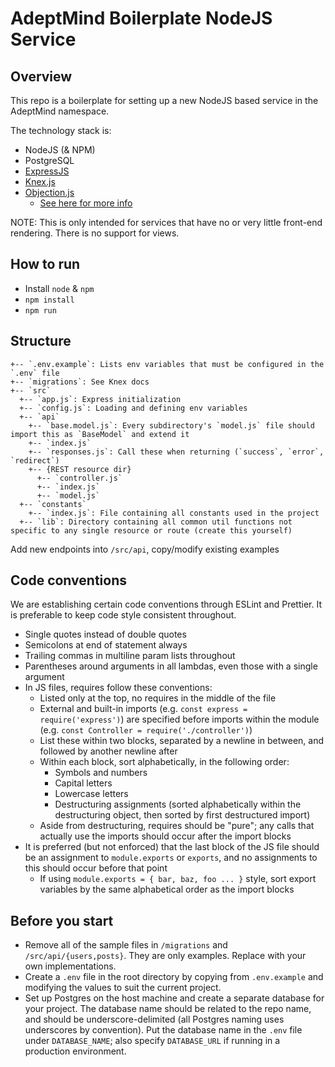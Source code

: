# AdeptMind Boilerplate NodeJS Service

## Overview

This repo is a boilerplate for setting up a new NodeJS based service in the AdeptMind namespace.

The technology stack is:
- NodeJS (& NPM)
- PostgreSQL
- [ExpressJS](https://expressjs.com/en/guide/routing.html)
- [Knex.js](http://knexjs.org/)
- [Objection.js](http://vincit.github.io/objection.js/)
  - [See here for more info](https://dev.to/aspittel/objection--knex--painless-postgresql-in-your-node-app--6n6)

NOTE: This is only intended for services that have no or very little front-end rendering. There is no support for views.

## How to run

- Install `node` & `npm`
- `npm install`
- `npm run`

## Structure

```
+-- `.env.example`: Lists env variables that must be configured in the `.env` file
+-- `migrations`: See Knex docs
+-- `src`
  +-- `app.js`: Express initialization
  +-- `config.js`: Loading and defining env variables
  +-- `api`
    +-- `base.model.js`: Every subdirectory's `model.js` file should import this as `BaseModel` and extend it
    +-- `index.js`
    +-- `responses.js`: Call these when returning (`success`, `error`, `redirect`)
    +-- {REST resource dir}
      +-- `controller.js`
      +-- `index.js`
      +-- `model.js`
  +-- `constants`
    +-- `index.js`: File containing all constants used in the project
  +-- `lib`: Directory containing all common util functions not specific to any single resource or route (create this yourself)
```
Add new endpoints into `/src/api`, copy/modify existing examples

## Code conventions

We are establishing certain code conventions through ESLint and Prettier. It is preferable to keep code style consistent throughout.

- Single quotes instead of double quotes
- Semicolons at end of statement always
- Trailing commas in multiline param lists throughout
- Parentheses around arguments in all lambdas, even those with a single argument
- In JS files, requires follow these conventions:
  - Listed only at the top, no requires in the middle of the file
  - External and built-in imports (e.g. `const express = require('express')`) are specified before imports within the module (e.g. `const Controller = require('./controller')`)
  - List these within two blocks, separated by a newline in between, and followed by another newline after
  - Within each block, sort alphabetically, in the following order:
    - Symbols and numbers
    - Capital letters
    - Lowercase letters
    - Destructuring assignments (sorted alphabetically within the destructuring object, then sorted by first destructured import)
  - Aside from destructuring, requires should be "pure"; any calls that actually use the imports should occur after the import blocks
- It is preferred (but not enforced) that the last block of the JS file should be an assignment to `module.exports` or `exports`, and no assignments to this should occur before that point
  - If using `module.exports = { bar, baz, foo ... }` style, sort export variables by the same alphabetical order as the import blocks

## Before you start

- Remove all of the sample files in `/migrations` and `/src/api/{users,posts}`. They are only examples. Replace with your own implementations.
- Create a `.env` file in the root directory by copying from `.env.example` and modifying the values to suit the current project.
- Set up Postgres on the host machine and create a separate database for your project. The database name should be related to the repo name, and should be underscore-delimited (all Postgres naming uses underscores by convention). Put the database name in the `.env` file under `DATABASE_NAME`; also specify `DATABASE_URL` if running in a production environment.
